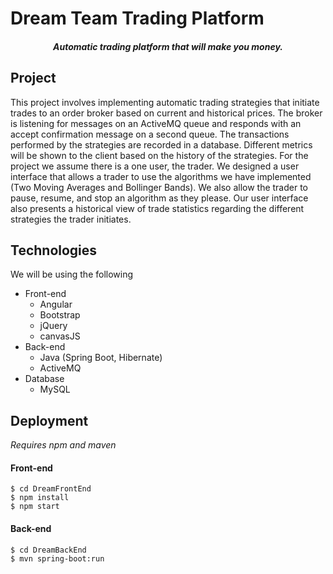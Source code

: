 # Dream Team Trading Platform

<h5 align=center>Automatic trading platform that will make you money.</h5>

## Project
This project involves implementing automatic trading 
strategies that initiate trades to an order broker based on current and historical prices.
The broker is listening for messages on an ActiveMQ queue 
and responds with an accept confirmation message on a second queue.
The transactions performed by the strategies are recorded in a database.
Different metrics will be shown to the client based on the history of the strategies.
For the project we assume there is a one user, the trader.
We designed a user interface that allows a trader to use 
the algorithms we have implemented (Two Moving Averages and Bollinger Bands).
We also allow the trader to pause, resume, and stop an algorithm as they please.
Our user interface also presents a historical view of trade 
statistics regarding the different strategies the trader initiates.

## Technologies
We will be using the following
* Front-end
    * Angular
    * Bootstrap
    * jQuery
    * canvasJS
* Back-end
    * Java (Spring Boot, Hibernate)
    * ActiveMQ
* Database
    * MySQL

## Deployment
*Requires npm and maven*
#### Front-end
```
$ cd DreamFrontEnd
$ npm install
$ npm start
```


#### Back-end
```
$ cd DreamBackEnd
$ mvn spring-boot:run
```